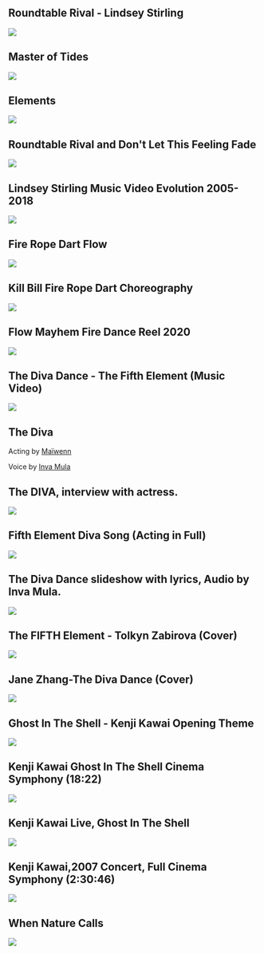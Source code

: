 Roundtable Rival - Lindsey Stirling
-----------------------------------

[![](/image/yid-jvipPYFebWc.jpg)](https://www.youtube.com/watch?v=jvipPYFebWc)

Master of Tides
---------------

[![](/image/yid-RrutzRWXkKs.jpg)](https://www.youtube.com/watch?v=RrutzRWXkKs)

Elements
--------

[![](/image/yid-sf6LD2B_kDQ.jpg)](https://www.youtube.com/watch?v=sf6LD2B_kDQ)

Roundtable Rival and Don't Let This Feeling Fade
------------------------------------------------

[![](/image/yid-uNO_13jXOI8.jpg)](https://www.youtube.com/watch?v=uNO_13jXOI8)

Lindsey Stirling Music Video Evolution 2005-2018
------------------------------------------------

[![](/image/yid-9JIiBIvgBGk.jpg)](https://www.youtube.com/watch?v=9JIiBIvgBGk)

Fire Rope Dart Flow
-------------------

[![](/image/yid-9moJlqHFsbg.jpg)](https://www.youtube.com/watch?v=9moJlqHFsbg)

Kill Bill Fire Rope Dart Choreography
-------------------------------------

[![](/image/yid-yq_ZzvzGnYQ.jpg)](https://www.youtube.com/watch?v=yq_ZzvzGnYQ)

Flow Mayhem Fire Dance Reel 2020
--------------------------------

[![](/image/yid-YrosITrGpgo.jpg)](https://www.youtube.com/watch?v=YrosITrGpgo)

The Diva Dance - The Fifth Element (Music Video)
------------------------------------------------

[![](/image/yid-r3XNfLd78TM.jpg)](https://www.youtube.com/watch?v=r3XNfLd78TM)

The Diva
--------

Acting by [Maïwenn](https://en.wikipedia.org/wiki/Ma%C3%AFwenn)

Voice by [Inva Mula](https://en.wikipedia.org/wiki/Inva_Mula)

The DIVA, interview with actress.
---------------------------------

[![](/image/yid-0It0w7MJ0ZI.jpg)](https://www.youtube.com/watch?v=0It0w7MJ0ZI)

Fifth Element Diva Song (Acting in Full)
----------------------------------------

[![](/image/yid-hVqh2_0sR_g.jpg)](https://www.youtube.com/watch?v=hVqh2_0sR_g)

The Diva Dance slideshow with lyrics, Audio by Inva Mula.
---------------------------------------------------------

[![](/image/yid-2HACIQNCg78.jpg)](https://www.youtube.com/watch?v=2HACIQNCg78)

The FIFTH Element - Tolkyn Zabirova (Cover)
-------------------------------------------

[![](/image/yid-5ZNgJ7-dUmk.jpg)](https://www.youtube.com/watch?v=5ZNgJ7-dUmk)

Jane Zhang-The Diva Dance (Cover)
---------------------------------

[![](/image/yid-kJl2uPNsJEk.jpg)](https://www.youtube.com/watch?v=kJl2uPNsJEk)

Ghost In The Shell - Kenji Kawai Opening Theme
----------------------------------------------

[![](/image/yid-bM145D_ZhJA.jpg)](https://www.youtube.com/watch?v=bM145D_ZhJA)

Kenji Kawai Ghost In The Shell Cinema Symphony (18:22)
------------------------------------------------------

[![](/image/yid-z64HCi2rQkE.jpg)](https://www.youtube.com/watch?v=z64HCi2rQkE)

Kenji Kawai Live, Ghost In The Shell
------------------------------------

[![](/image/yid-LFdpX3A05jc.jpg)](https://www.youtube.com/watch?v=LFdpX3A05jc)

Kenji Kawai,2007 Concert, Full Cinema Symphony (2:30:46)
--------------------------------------------------------

[![](/image/yid-YLSdhhQeXnc.jpg)](https://www.youtube.com/watch?v=YLSdhhQeXnc)

When Nature Calls
-----------------

[![](/image/yid-BF16eA7sdqo.jpg)](https://www.youtube.com/watch?v=BF16eA7sdqo)